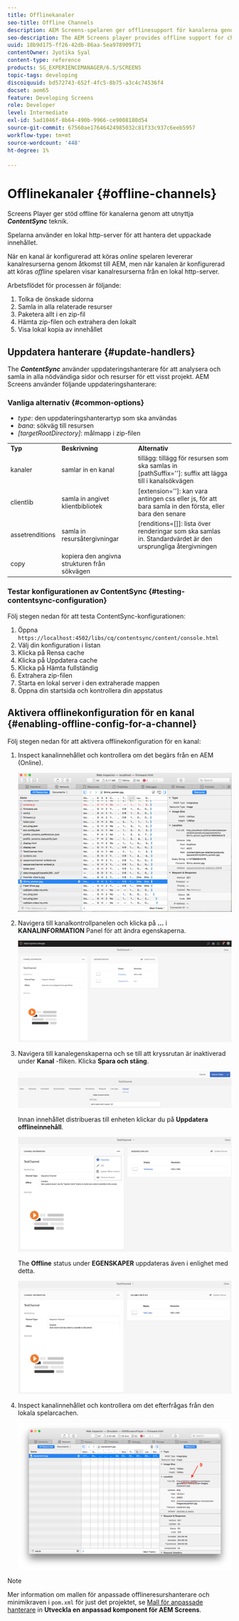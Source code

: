 ```yaml
---
title: Offlinekanaler
seo-title: Offline Channels
description: AEM Screens-spelaren ger offlinesupport för kanalerna genom att utnyttja tekniken ContentSync. Följ den här sidan om du vill veta mer om uppdateringshanterare och aktivera offlinekonfiguration för en kanal.
seo-description: The AEM Screens player provides offline support for channels by leveraging the ContentSync technology. Follow this page to learn more about update handlers and enabling offline configuration for a channel.
uuid: 18b9d175-ff26-42db-86aa-5ea978909f71
contentOwner: Jyotika Syal
content-type: reference
products: SG_EXPERIENCEMANAGER/6.5/SCREENS
topic-tags: developing
discoiquuid: bd572743-652f-4fc5-8b75-a3c4c74536f4
docset: aem65
feature: Developing Screens
role: Developer
level: Intermediate
exl-id: 5ad1046f-8b64-490b-9966-ce9008180d54
source-git-commit: 67560ae17646424985032c81f33c937c6eeb5957
workflow-type: tm+mt
source-wordcount: '448'
ht-degree: 1%

---
```


# Offlinekanaler {#offline-channels}

Screens Player ger stöd offline för kanalerna genom att utnyttja ***ContentSync*** teknik.

Spelarna använder en lokal http-server för att hantera det uppackade innehållet.

När en kanal är konfigurerad att köras *online* spelaren levererar kanalresurserna genom åtkomst till AEM, men när kanalen är konfigurerad att köras *offline* spelaren visar kanalresurserna från en lokal http-server.

Arbetsflödet för processen är följande:

1. Tolka de önskade sidorna
1. Samla in alla relaterade resurser
1. Paketera allt i en zip-fil
1. Hämta zip-filen och extrahera den lokalt
1. Visa lokal kopia av innehållet

## Uppdatera hanterare {#update-handlers}

The ***ContentSync*** använder uppdateringshanterare för att analysera och samla in alla nödvändiga sidor och resurser för ett visst projekt. AEM Screens använder följande uppdateringshanterare:

### Vanliga alternativ {#common-options}

* *type*: den uppdateringshanterartyp som ska användas
* *bana*: sökväg till resursen
* *[targetRootDirectory]*: målmapp i zip-filen

<table>
 <tbody>
  <tr>
   <td><strong>Typ</strong></td> 
   <td><strong>Beskrivning</strong></td> 
   <td><strong>Alternativ</strong></td> 
  </tr>
  <tr>
   <td>kanaler</td> 
   <td>samlar in en kanal</td> 
   <td>tillägg: tillägg för resursen som ska samlas in<br /> [pathSuffix='']: suffix att lägga till i kanalsökvägen<br /> </td> 
  </tr>
  <tr>
   <td>clientlib</td> 
   <td>samla in angivet klientbibliotek</td> 
   <td>[extension='']: kan vara antingen css eller js, för att bara samla in den första, eller bara den senare</td> 
  </tr>
  <tr>
   <td>assetrenditions</td> 
   <td>samla in resursåtergivningar</td> 
   <td>[renditions=[]]: lista över renderingar som ska samlas in. Standardvärdet är den ursprungliga återgivningen</td> 
  </tr>
  <tr>
   <td>copy</td> 
   <td>kopiera den angivna strukturen från sökvägen</td> 
   <td> </td> 
  </tr>
 </tbody>
</table>

### Testar konfigurationen av ContentSync {#testing-contentsync-configuration}

Följ stegen nedan för att testa ContentSync-konfigurationen:

1. Öppna `https://localhost:4502/libs/cq/contentsync/content/console.html`
1. Välj din konfiguration i listan
1. Klicka på Rensa cache
1. Klicka på Uppdatera cache
1. Klicka på Hämta fullständig
1. Extrahera zip-filen
1. Starta en lokal server i den extraherade mappen
1. Öppna din startsida och kontrollera din appstatus

## Aktivera offlinekonfiguration för en kanal {#enabling-offline-config-for-a-channel}

Följ stegen nedan för att aktivera offlinekonfiguration för en kanal:

1. Inspect kanalinnehållet och kontrollera om det begärs från en AEM (Online).

   ![chlimage_1-24](assets/chlimage_1-24.png)

1. Navigera till kanalkontrollpanelen och klicka på **...** i **KANALINFORMATION** Panel för att ändra egenskaperna.

   ![chlimage_1-25](assets/chlimage_1-25.png)

1. Navigera till kanalegenskaperna och se till att kryssrutan är inaktiverad under **Kanal** -fliken. Klicka **Spara och stäng**.

   ![screen_shot_2017-12-19at122422pm](assets/screen_shot_2017-12-19at122422pm.png)

   Innan innehållet distribueras till enheten klickar du på **Uppdatera offlineinnehåll**.

   ![screen_shot_2017-12-19at122637pm](assets/screen_shot_2017-12-19at122637pm.png)

   The **Offline** status under **EGENSKAPER** uppdateras även i enlighet med detta.

   ![screen_shot_2017-12-19at124735pm](assets/screen_shot_2017-12-19at124735pm.png)

1. Inspect kanalinnehållet och kontrollera om det efterfrågas från den lokala spelarcachen.

   ![chlimage_1-26](assets/chlimage_1-26.png)

>[!NOTE]
>
>Mer information om mallen för anpassade offlineresurshanterare och minimikraven i `pom.xml` för just det projektet, se [Mall för anpassade hanterare](/help/user-guide/developing-custom-component-tutorial-develop.md#custom-handlers) in **Utveckla en anpassad komponent för AEM Screens**.
